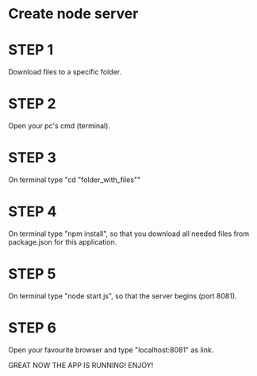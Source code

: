 # Create node server

# STEP 1 
Download files to a specific folder.

# STEP 2
Open your pc's cmd (terminal).

# STEP 3
On terminal type "cd "folder_with_files""

# STEP 4 
On terminal type "npm install", so that you download all needed files from package.json for this application.

# STEP 5
On terminal type "node start.js", so that the server begins (port 8081).

# STEP 6
Open your favourite browser and type "localhost:8081" as link.

GREAT NOW THE APP IS RUNNING! ENJOY!
